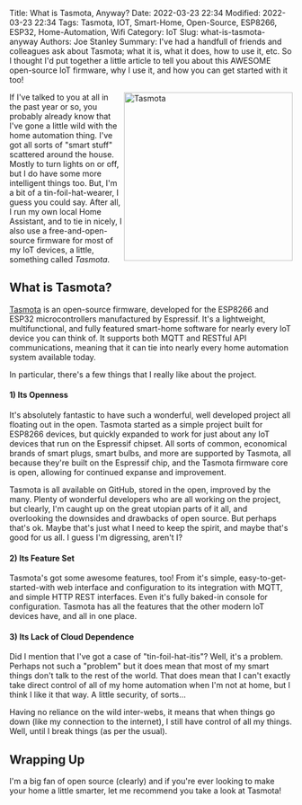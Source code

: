 Title: What is Tasmota, Anyway?
Date: 2022-03-23 22:34
Modified: 2022-03-23 22:34
Tags: Tasmota, IOT, Smart-Home, Open-Source, ESP8266, ESP32, Home-Automation, Wifi
Category: IoT
Slug: what-is-tasmota-anyway
Authors: Joe Stanley
Summary: I've had a handfull of friends and colleagues ask about Tasmota; what it is, what it does, how to use it, etc. So I thought I'd put together a little article to tell you about this AWESOME open-source IoT firmware, why I use it, and how you can get started with it too!


<img src="https://tasmota.github.io/docs/_media/frontlogo.svg" width="300" alt="Tasmota" align="right">

If I've talked to you at all in the past year or so, you probably already know that I've gone a little wild with the home automation thing. I've got
all sorts of "smart stuff" scattered around the house. Mostly to turn lights on or off, but I do have some more intelligent things too. But, I'm a bit of
a tin-foil-hat-wearer, I guess you could say. After all, I run my own local Home Assistant, and to tie in nicely, I also use a free-and-open-source
firmware for most of my IoT devices, a little, something called *Tasmota*.

## What is Tasmota?
[Tasmota](https://tasmota.github.io/docs/Getting-Started/) is an open-source firmware, developed for the ESP8266 and ESP32 microcontrollers manufactured by Espressif. It's a lightweight, multifunctional, and
fully featured smart-home software for nearly every IoT device you can think of. It supports both MQTT and RESTful API communications, meaning that it can tie into nearly every home automation system available today.

In particular, there's a few things that I really like about the project.

#### 1) Its Openness

It's absolutely fantastic to have such a wonderful, well developed project all floating out in the open. Tasmota started as a simple project built for
ESP8266 devices, but quickly expanded to work for just about any IoT devices that run on the Espressif chipset. All sorts of common, economical brands of
smart plugs, smart bulbs, and more are supported by Tasmota, all because they're built on the Espressif chip, and the Tasmota firmware core is open,
allowing for continued expanse and improvement.

Tasmota is all available on GitHub, stored in the open, improved by the many. Plenty of wonderful developers who are all working on the project, but
clearly, I'm caught up on the great utopian parts of it all, and overlooking the downsides and drawbacks of open source. But perhaps that's ok. Maybe
that's just what I need to keep the spirit, and maybe that's good for us all. I guess I'm digressing, aren't I?

#### 2) Its Feature Set

Tasmota's got some awesome features, too! From it's simple, easy-to-get-started-with web interface and configuration to its integration with MQTT, and
simple HTTP REST interfaces. Even it's fully baked-in console for configuration. Tasmota has all the features that the other modern IoT devices have,
and all in one place.

#### 3) Its Lack of Cloud Dependence

Did I mention that I've got a case of "tin-foil-hat-itis"? Well, it's a problem. Perhaps not such a "problem" but it does mean that most of my smart
things don't talk to the rest of the world. That does mean that I can't exactly take direct control of all of my home automation when I'm not at home,
but I think I like it that way. A little security, of sorts...

Having no reliance on the wild inter-webs, it means that when things go down (like my connection to the internet), I still have control of all my things.
Well, until I break things (as per the usual).

## Wrapping Up

I'm a big fan of open source (clearly) and if you're ever looking to make your home a little smarter, let me recommend you take a look at Tasmota!
